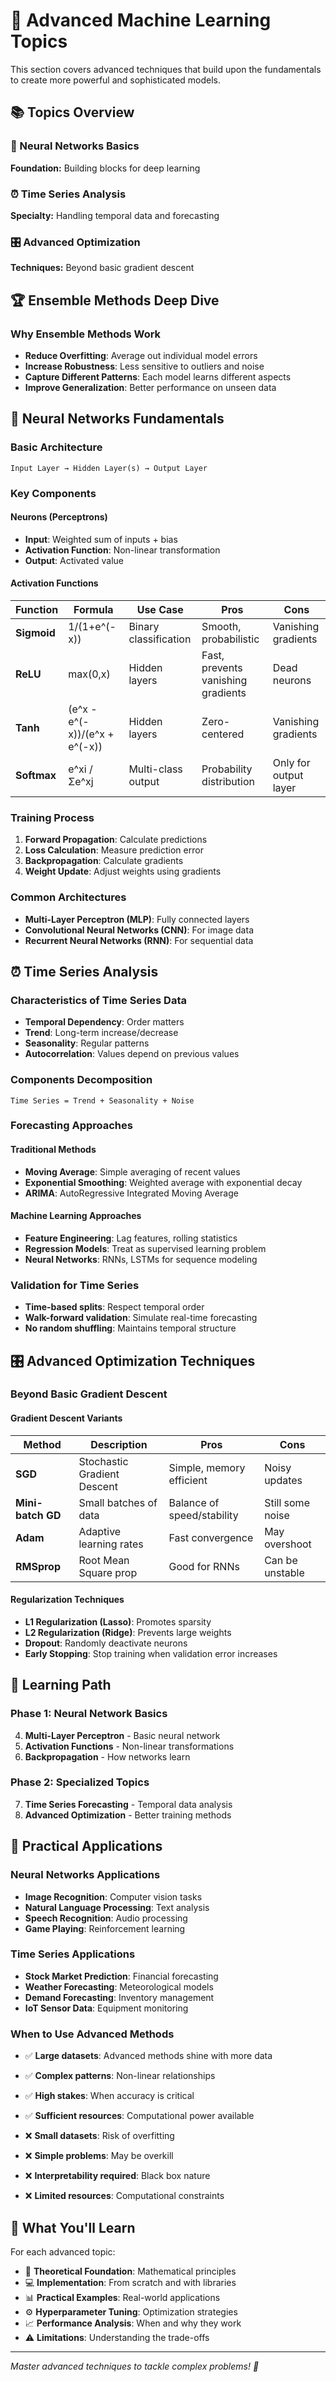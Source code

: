 # 🚀 Advanced Machine Learning Topics

This section covers advanced techniques that build upon the fundamentals to create more powerful and sophisticated models.

## 📚 Topics Overview

### 🧠 Neural Networks Basics
**Foundation:** Building blocks for deep learning

### ⏰ Time Series Analysis
**Specialty:** Handling temporal data and forecasting

### 🎛️ Advanced Optimization
**Techniques:** Beyond basic gradient descent

## 🏆 Ensemble Methods Deep Dive

### Why Ensemble Methods Work
- **Reduce Overfitting**: Average out individual model errors
- **Increase Robustness**: Less sensitive to outliers and noise
- **Capture Different Patterns**: Each model learns different aspects
- **Improve Generalization**: Better performance on unseen data

## 🧠 Neural Networks Fundamentals

### Basic Architecture
```
Input Layer → Hidden Layer(s) → Output Layer
```

### Key Components

#### Neurons (Perceptrons)
- **Input**: Weighted sum of inputs + bias
- **Activation Function**: Non-linear transformation
- **Output**: Activated value

#### Activation Functions
| Function | Formula | Use Case | Pros | Cons |
|----------|---------|----------|------|------|
| **Sigmoid** | 1/(1+e^(-x)) | Binary classification | Smooth, probabilistic | Vanishing gradients |
| **ReLU** | max(0,x) | Hidden layers | Fast, prevents vanishing gradients | Dead neurons |
| **Tanh** | (e^x - e^(-x))/(e^x + e^(-x)) | Hidden layers | Zero-centered | Vanishing gradients |
| **Softmax** | e^xi / Σe^xj | Multi-class output | Probability distribution | Only for output layer |

### Training Process
1. **Forward Propagation**: Calculate predictions
2. **Loss Calculation**: Measure prediction error
3. **Backpropagation**: Calculate gradients
4. **Weight Update**: Adjust weights using gradients

### Common Architectures
- **Multi-Layer Perceptron (MLP)**: Fully connected layers
- **Convolutional Neural Networks (CNN)**: For image data
- **Recurrent Neural Networks (RNN)**: For sequential data

## ⏰ Time Series Analysis

### Characteristics of Time Series Data
- **Temporal Dependency**: Order matters
- **Trend**: Long-term increase/decrease
- **Seasonality**: Regular patterns
- **Autocorrelation**: Values depend on previous values

### Components Decomposition
```
Time Series = Trend + Seasonality + Noise
```

### Forecasting Approaches

#### Traditional Methods
- **Moving Average**: Simple averaging of recent values
- **Exponential Smoothing**: Weighted average with exponential decay
- **ARIMA**: AutoRegressive Integrated Moving Average

#### Machine Learning Approaches
- **Feature Engineering**: Lag features, rolling statistics
- **Regression Models**: Treat as supervised learning problem
- **Neural Networks**: RNNs, LSTMs for sequence modeling

### Validation for Time Series
- **Time-based splits**: Respect temporal order
- **Walk-forward validation**: Simulate real-time forecasting
- **No random shuffling**: Maintains temporal structure

## 🎛️ Advanced Optimization Techniques

### Beyond Basic Gradient Descent

#### Gradient Descent Variants
| Method | Description | Pros | Cons |
|--------|-------------|------|------|
| **SGD** | Stochastic Gradient Descent | Simple, memory efficient | Noisy updates |
| **Mini-batch GD** | Small batches of data | Balance of speed/stability | Still some noise |
| **Adam** | Adaptive learning rates | Fast convergence | May overshoot |
| **RMSprop** | Root Mean Square prop | Good for RNNs | Can be unstable |

#### Regularization Techniques
- **L1 Regularization (Lasso)**: Promotes sparsity
- **L2 Regularization (Ridge)**: Prevents large weights
- **Dropout**: Randomly deactivate neurons
- **Early Stopping**: Stop training when validation error increases

## 🎯 Learning Path

### Phase 1: Neural Network Basics
4. **Multi-Layer Perceptron** - Basic neural network
5. **Activation Functions** - Non-linear transformations
6. **Backpropagation** - How networks learn

### Phase 2: Specialized Topics
7. **Time Series Forecasting** - Temporal data analysis
8. **Advanced Optimization** - Better training methods

## 🔧 Practical Applications

### Neural Networks Applications
- **Image Recognition**: Computer vision tasks
- **Natural Language Processing**: Text analysis
- **Speech Recognition**: Audio processing
- **Game Playing**: Reinforcement learning

### Time Series Applications
- **Stock Market Prediction**: Financial forecasting
- **Weather Forecasting**: Meteorological models
- **Demand Forecasting**: Inventory management
- **IoT Sensor Data**: Equipment monitoring

### When to Use Advanced Methods
- ✅ **Large datasets**: Advanced methods shine with more data
- ✅ **Complex patterns**: Non-linear relationships
- ✅ **High stakes**: When accuracy is critical
- ✅ **Sufficient resources**: Computational power available

- ❌ **Small datasets**: Risk of overfitting
- ❌ **Simple problems**: May be overkill
- ❌ **Interpretability required**: Black box nature
- ❌ **Limited resources**: Computational constraints

## 🎯 What You'll Learn

For each advanced topic:
- 🧠 **Theoretical Foundation**: Mathematical principles
- 💻 **Implementation**: From scratch and with libraries
- 📊 **Practical Examples**: Real-world applications
- ⚙️ **Hyperparameter Tuning**: Optimization strategies
- 📈 **Performance Analysis**: When and why they work
- ⚠️ **Limitations**: Understanding the trade-offs

---

*Master advanced techniques to tackle complex problems! 🚀*
